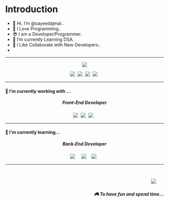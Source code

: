 # Introduction

- 👋 Hi, I’m @sayeedajmal..
- 👀 I Love Programming..
- 😎 I am a Developer/Programmer.
- 🌱 I’m currently Learning DSA.
- 💝 I Like Collaborate with New Developers..
-
<!-- <h1 align='center'> Hi there 👋, I'm Sayeed Ajmal </h1>

<p align='center'>
  I live in Karnataka, India. Work at <b>MYSELF</b>
</p> -->
<hr>

<p align='center'>
  <img src="https://visitor-badge.glitch.me/badge?page_id=Sayeed.Sayeed??style=for-the-badge&logo=appveyr">
</p>

<p align='center'>
  &nbsp;&nbsp;<a href="https://twitter.com/sayeedajmal6"><img
      src="https://img.shields.io/badge/twitter-%231DA1F2.svg?&style=for-the-badge&logo=twitter&logoColor=white" /></a>&nbsp;&nbsp;<a
    href="mailto:sayeedajmala06@gmail.com"><img
      src="https://img.shields.io/badge/gmail-%23D14836.svg?&style=for-the-badge&logo=gmail&logoColor=white" /></a>&nbsp;&nbsp;<a
    href="https://www.facebook.com/sayeedajmala06"><img
      src="https://img.shields.io/badge/Facebook-1877F2?style=for-the-badge&logo=facebook&logoColor=white"></a>&nbsp;&nbsp;<a
    href="https://www.instagram.com/sayeed__ajmal"><img
      src="https://img.shields.io/badge/Instagram-E4405F?style=for-the-badge&logo=instagram&logoColor=white"></a>
  &nbsp;&nbsp;
</p>

<hr>

<h4> 🔭 I’m currently working with ...</h4>

<h5 align="center">Front-End Developer</h5>

<p align="center">
  &nbsp;&nbsp;<img
    src="https://img.shields.io/badge/html5%20-%23e34f26.svg?&style=for-the-badge&logo=html5&logoColor=white" />&nbsp;&nbsp;<img
    src="https://img.shields.io/badge/CSS3-1572B6?&style=for-the-badge&logo=css3&logoColor=white" />&nbsp;&nbsp;<img
    src="https://img.shields.io/badge/Bootstrap-563D7C?style=for-the-badge&logo=bootstrap&logoColor=white">&nbsp;
  &nbsp;&nbsp;
</p>

<hr>

<h4>🌱 I'm currently learning...</h4>
<h5 align="center">Back-End Developer</h5>
<p align="center">
  &nbsp;&nbsp;
  <a href="https://www.oracle.com/java/" target="blank"><img
      src="https://img.shields.io/badge/Java-ED8B00?style=for-the-badge&logo=java&logoColor=white" /></a>&nbsp;&nbsp;&nbsp;&nbsp;
  <a href="https://www.php.net/" target="blank"><img
      src="https://img.shields.io/badge/PHP-777BB4?style=for-the-badge&logo=php&logoColor=white" /></a>&nbsp;&nbsp;&nbsp;
  <a href="https://github.com/sayeedajmal/DataStructure-Algorithms/tree/master/DSA" target="blank"><img
      src="https://img.shields.io/badge/Data%20Structure%20&%20Algorithms-0175C2?style=for-the-badge&logo=dart&logoColor=white" /></a>
  &nbsp;&nbsp;&nbsp;&nbsp;
</p>

<hr>

<br>
<p align="right">
  <a href="https://open.spotify.com/playlist/2w8GYqYdH6ve3g0nGcJcgE?si=7bCl8yynR2Saz4VPR6mDXQ"><img
      src="https://img.shields.io/badge/spotify-%231ED760.svg?&style=for-the-badge&logo=spotify&logoColor=white" /></a>&nbsp;&nbsp;&nbsp;&nbsp;&nbsp;&nbsp;
<h5 align="right">🎮 To have fun and spend time...</h5>
</p>